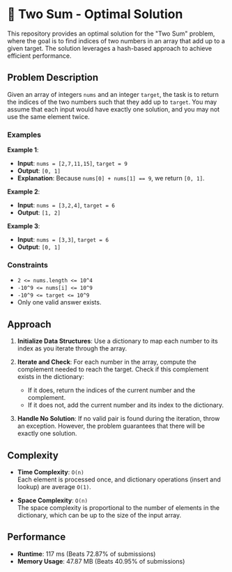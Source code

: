 # 🎯 Two Sum - Optimal Solution

This repository provides an optimal solution for the "Two Sum" problem, where the goal is to find indices of two numbers in an array that add up to a given target. The solution leverages a hash-based approach to achieve efficient performance.

## Problem Description

Given an array of integers `nums` and an integer `target`, the task is to return the indices of the two numbers such that they add up to `target`. You may assume that each input would have exactly one solution, and you may not use the same element twice.

### Examples

**Example 1**:

- **Input**: `nums = [2,7,11,15]`, `target = 9`
- **Output**: `[0, 1]`
- **Explanation**: Because `nums[0] + nums[1] == 9`, we return `[0, 1]`.

**Example 2**:

- **Input**: `nums = [3,2,4]`, `target = 6`
- **Output**: `[1, 2]`

**Example 3**:

- **Input**: `nums = [3,3]`, `target = 6`
- **Output**: `[0, 1]`

### Constraints

- `2 <= nums.length <= 10^4`
- `-10^9 <= nums[i] <= 10^9`
- `-10^9 <= target <= 10^9`
- Only one valid answer exists.

## Approach

1. **Initialize Data Structures**: Use a dictionary to map each number to its index as you iterate through the array.

2. **Iterate and Check**: For each number in the array, compute the complement needed to reach the target. Check if this complement exists in the dictionary:
   - If it does, return the indices of the current number and the complement.
   - If it does not, add the current number and its index to the dictionary.

3. **Handle No Solution**: If no valid pair is found during the iteration, throw an exception. However, the problem guarantees that there will be exactly one solution.

## Complexity

- **Time Complexity**: `O(n)`  
  Each element is processed once, and dictionary operations (insert and lookup) are average `O(1)`.

- **Space Complexity**: `O(n)`  
  The space complexity is proportional to the number of elements in the dictionary, which can be up to the size of the input array.

## Performance

- **Runtime**: 117 ms (Beats 72.87% of submissions)
- **Memory Usage**: 47.87 MB (Beats 40.95% of submissions)

